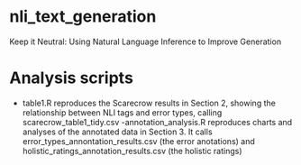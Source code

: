 # nli_text_generation
Keep it Neutral: Using Natural Language Inference to Improve Generation

# Analysis scripts
- table1.R reproduces the Scarecrow results in Section 2, showing the relationship between NLI tags and error types, calling scarecrow_table1_tidy.csv
-annotation_analysis.R reproduces charts and analyses of the annotated data in Section 3. It calls error_types_annontation_results.csv (the error anotations) and holistic_ratings_annotation_results.csv (the holistic ratings)
